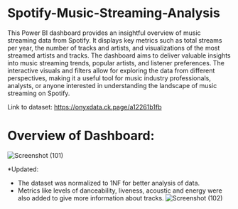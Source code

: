 # Spotify-Music-Streaming-Analysis
This Power BI dashboard provides an insightful overview of music streaming data from Spotify. It displays key metrics such as total streams per year, the number of tracks and artists, and visualizations of the most streamed artists and tracks. The dashboard aims to deliver valuable insights into music streaming trends, popular artists, and listener preferences. The interactive visuals and filters allow for exploring the data from different perspectives, making it a useful tool for music industry professionals, analysts, or anyone interested in understanding the landscape of music streaming on Spotify.

Link to dataset: https://onyxdata.ck.page/a12261b1fb
# Overview of Dashboard:
![Screenshot (101)](https://github.com/sayantani-dey/Spotify-Music-Streaming-Analysis/assets/88243330/e40dd27f-5aa3-459a-862d-5c236eba5c43)

*Updated:
- The dataset was normalized to 1NF for better analysis of data.
- Metrics like levels of danceability, liveness, acoustic and energy were also added to give more information about tracks.
![Screenshot (102)](https://github.com/sayantani-dey/Spotify-Music-Streaming-Analysis/assets/88243330/adbbd64c-2087-4860-80c6-816ead7d0e74)
